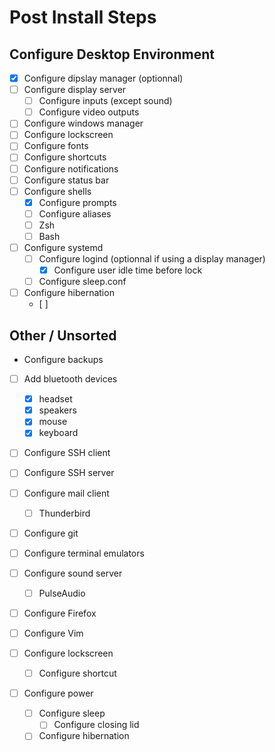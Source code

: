 # Post Install Steps


## Configure Desktop Environment
- [x] Configure dipslay manager (optionnal)
- [ ] Configure display server
  - [ ] Configure inputs (except sound)
  - [ ] Configure video outputs
- [ ] Configure windows manager
- [ ] Configure lockscreen
- [ ] Configure fonts
- [ ] Configure shortcuts
- [ ] Configure notifications
- [ ] Configure status bar
- [ ] Configure shells
  - [x] Configure prompts
  - [ ] Configure aliases
  - [ ] Zsh
  - [ ] Bash

- [ ] Configure systemd
  - [ ] Configure logind (optionnal if using a display manager)
    - [x] Configure user idle time before lock
  - [ ] Configure sleep.conf
  
- [ ] Configure hibernation
  - [ ] 

## Other / Unsorted
- Configure backups

- [ ] Add bluetooth devices
  - [x] headset
  - [x] speakers
  - [x] mouse
  - [x] keyboard
  
- [ ] Configure SSH client
- [ ] Configure SSH server
- [ ] Configure mail client
  - [ ] Thunderbird

- [ ] Configure git

- [ ] Configure terminal emulators
- [ ] Configure sound server
  - [ ] PulseAudio
  
- [ ] Configure Firefox
- [ ] Configure Vim
- [ ] Configure lockscreen
  - [ ] Configure shortcut
- [ ] Configure power
  - [ ] Configure sleep
    - [ ] Configure closing lid
  - [ ] Configure hibernation
